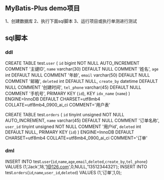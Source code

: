## MyBatis-Plus demo项目
1、创建数据库
2、执行下面sql脚本
3、运行项目或执行单测进行测试

## sql脚本
### ddl
CREATE TABLE test.`user` (
`id` bigint NOT NULL AUTO_INCREMENT COMMENT '主键ID',
`name` varchar(30) DEFAULT NULL COMMENT '姓名',
`age` int DEFAULT NULL COMMENT '年龄',
`email` varchar(50) DEFAULT NULL COMMENT '邮箱',
`deleted` int DEFAULT NULL,
`create_by` datetime DEFAULT NULL COMMENT '创建时间',
`tel_phone` varchar(45) DEFAULT NULL COMMENT '手机号',
PRIMARY KEY (`id`),
KEY `idx_name` (`name`)
) ENGINE=InnoDB DEFAULT CHARSET=utf8mb4 COLLATE=utf8mb4_0900_ai_ci COMMENT='用户表'

CREATE TABLE test.`orders` (
`id` tinyint unsigned NOT NULL AUTO_INCREMENT,
`name` varchar(45) DEFAULT NULL COMMENT '订单名称',
`user_id` tinyint unsigned NOT NULL COMMENT '用户id',
`deleted` int DEFAULT NULL,
PRIMARY KEY (`id`)
) ENGINE=InnoDB DEFAULT CHARSET=utf8mb4 COLLATE=utf8mb4_0900_ai_ci COMMENT='订单'

### dml
INSERT INTO test.`user`(`id`,`name`,`age`,`email`,`deleted`,`create_by`,`tel_phone`) VALUES (1,'Jack',18,'1@126.com',0,NULL,'13512344321');
INSERT INTO test.`orders`(`id`,`name`,`user_id`,`deleted`) VALUES (1,'订单',1,0);
